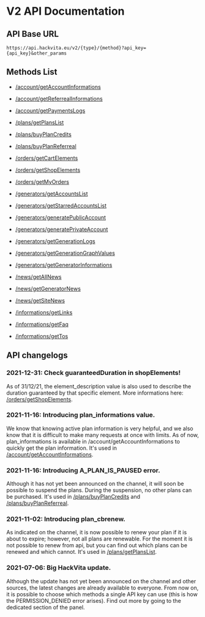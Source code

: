 # V2 API Documentation

## API Base URL

`https://api.hackvita.eu/v2/{type}/{method}?api_key={api_key}&other_params`

## Methods List

* [/account/getAccountInformations](getAccountInformations)
* [/account/getReferrealInformations](getReferrealInformations)
* [/account/getPaymentsLogs](getPaymentsLogs)

* [/plans/getPlansList](getPlansList)
* [/plans/buyPlanCredits](buyPlanCredits)
* [/plans/buyPlanReferreal](buyPlanReferreal)

* [/orders/getCartElements](getCartElements)
* [/orders/getShopElements](getShopElements)
* [/orders/getMyOrders](getMyOrders)

* [/generators/getAccountsList](getAccountsList)
* [/generators/getStarredAccountsList](getStarredAccountsList)
* [/generators/generatePublicAccount](generatePublicAccount)
* [/generators/generatePrivateAccount](generatePrivateAccount)
* [/generators/getGenerationLogs](getGenerationLogs)
* [/generators/getGenerationGraphValues](getGenerationGraphValues)
* [/generators/getGeneratorInformations](getGeneratorInformations)

* [/news/getAllNews](getAllNews)
* [/news/getGeneratorNews](getGeneratorNews)
* [/news/getSiteNews](getSiteNews)

* [/informations/getLinks](getLinks)
* [/informations/getFaq](getFaq)
* [/informations/getTos](getTos)

## API changelogs

### 2021-12-31: **Check guaranteedDuration in shopElements!**

As of 31/12/21, the element_description value is also used to describe the duration guaranteed by that specific element. More informations here: [/orders/getShopElements](getShopElements).

### 2021-11-16: **Introducing plan_informations value.**

We know that knowing active plan information is very helpful, and we also know that it is difficult to make many requests at once with limits. As of now, plan_informations is available in /account/getAccountInformations to quickly get the plan information.
It's used in [/account/getAccountInformations](getAccountInformations).

### 2021-11-16: **Introducing A_PLAN_IS_PAUSED error.**

Although it has not yet been announced on the channel, it will soon be possible to suspend the plans. During the suspension, no other plans can be purchased.
It's used in [/plans/buyPlanCredits](buyPlanCredits) and [/plans/buyPlanReferreal](buyPlanReferreal).

### 2021-11-02: **Introducing plan_cbrenew.**

As indicated on the channel, it is now possible to renew your plan if it is about to expire; however, not all plans are renewable. For the moment it is not possible to renew from api, but you can find out which plans can be renewed and which cannot.
It's used in [/plans/getPlansList](getPlansList).

### 2021-07-06: **Big HackVita update.**

Although the update has not yet been announced on the channel and other sources, the latest changes are already available to everyone. From now on, it is possible to choose which methods a single API key can use (this is how the PERMISSION_DENIED error arises). Find out more by going to the dedicated section of the panel.